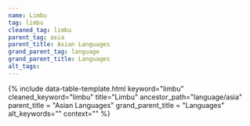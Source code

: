 ```yaml
---
name: Limbu
tag: limbu
cleaned_tag: limbu
parent_tag: asia
parent_title: Asian Languages
grand_parent_tag: language
grand_parent_title: Languages
alt_tags: 
---
```


{% include data-table-template.html 
  keyword="limbu" 
  cleaned_keyword="limbu" 
  title="Limbu"
  ancestor_path="language/asia" 
  parent_title = "Asian Languages"
  grand_parent_title = "Languages"
  alt_keywords=""
  context=""
%}

